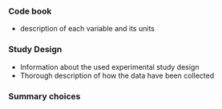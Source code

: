 ### Code book

* description of each variable and its units

### Study Design
* Information about the used experimental study design
* Thorough description of how the data have been collected

### Summary choices
